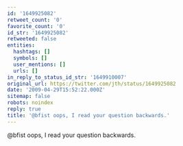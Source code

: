 ```yaml
---
id: '1649925082'
retweet_count: '0'
favorite_count: '0'
id_str: '1649925082'
retweeted: false
entities:
  hashtags: []
  symbols: []
  user_mentions: []
  urls: []
in_reply_to_status_id_str: '1649910007'
original_url: https://twitter.com/jth/status/1649925082
date: '2009-04-29T15:52:22.000Z'
sitemap: false
robots: noindex
reply: true
title: '@bfist oops, I read your question backwards.'
---
```


@bfist oops, I read your question backwards.